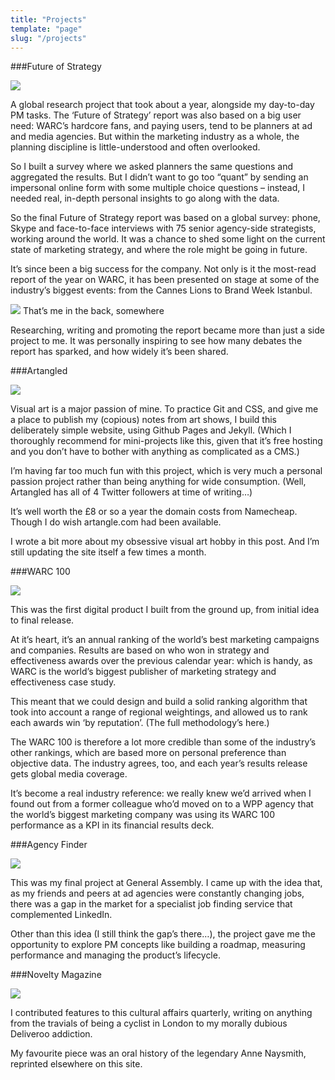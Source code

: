 ```yaml
---
title: "Projects"
template: "page"
slug: "/projects"
---
```


###Future of Strategy

![](/media/projects-fos.png)

A global research project that took about a year, alongside my day-to-day PM tasks. The ‘Future of Strategy’ report was also based on a big user need: WARC’s hardcore fans, and paying users, tend to be planners at ad and media agencies. But within the marketing industry as a whole, the planning discipline is little-understood and often overlooked.

So I built a survey where we asked planners the same questions and aggregated the results. But I didn’t want to go too “quant” by sending an impersonal online form with some multiple choice questions – instead, I needed real, in-depth personal insights to go along with the data.

So the final Future of Strategy report was based on a global survey: phone, Skype and face-to-face interviews with 75 senior agency-side strategists, working around the world. It was a chance to shed some light on the current state of marketing strategy, and where the role might be going in future.

It’s since been a big success for the company. Not only is it the most-read report of the year on WARC, it has been presented on stage at some of the industry’s biggest events: from the Cannes Lions to Brand Week Istanbul.

![](/media/projects-fos-2.jpeg)
That’s me in the back, somewhere

Researching, writing and promoting the report became more than just a side project to me. It was personally inspiring to see how many debates the report has sparked, and how widely it’s been shared.

###Artangled

![](/media/projects-artangled-1.png)

Visual art is a major passion of mine. To practice Git and CSS, and give me a place to publish my (copious) notes from art shows, I build this deliberately simple website, using Github Pages and Jekyll. (Which I thoroughly recommend for mini-projects like this, given that it’s free hosting and you don’t have to bother with anything as complicated as a CMS.)

I’m having far too much fun with this project, which is very much a personal passion project rather than being anything for wide consumption. (Well, Artangled has all of 4 Twitter followers at time of writing…)

It’s well worth the £8 or so a year the domain costs from Namecheap. Though I do wish artangle.com had been available.

I wrote a bit more about my obsessive visual art hobby in this post. And I’m still updating the site itself a few times a month.

###WARC 100

![](/media/projects-warc100-1.png)

This was the first digital product I built from the ground up, from initial idea to final release.

At it’s heart, it’s an annual ranking of the world’s best marketing campaigns and companies. Results are based on who won in strategy and effectiveness awards over the previous calendar year: which is handy, as WARC is the world’s biggest publisher of marketing strategy and effectiveness case study.

This meant that we could design and build a solid ranking algorithm that took into account a range of regional weightings, and allowed us to rank each awards win ‘by reputation’. (The full methodology’s here.)

The WARC 100 is therefore a lot more credible than some of the industry’s other rankings, which are based more on personal preference than objective data. The industry agrees, too, and each year’s results release gets global media coverage.

It’s become a real industry reference: we really knew we’d arrived when I found out from a former colleague who’d moved on to a WPP agency that the world’s biggest marketing company was using its WARC 100 performance as a KPI in its financial results deck.

###Agency Finder

![](/media/projects-agency-finder-1.png)

This was my final project at General Assembly. I came up with the idea that, as my friends and peers at ad agencies were constantly changing jobs, there was a gap in the market for a specialist job finding service that complemented LinkedIn.

Other than this idea (I still think the gap’s there…), the project gave me the opportunity to explore PM concepts like building a roadmap, measuring performance and managing the product’s lifecycle.

###Novelty Magazine

![](/media/projects-novelty-magazine-1.png)

I contributed features to this cultural affairs quarterly, writing on anything from the travials of being a cyclist in London to my morally dubious Deliveroo addiction.

My favourite piece was an oral history of the legendary Anne Naysmith, reprinted elsewhere on this site.